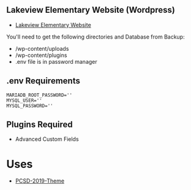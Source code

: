 ## Lakeview Elementary Website (Wordpress)
- [Lakeview Elementary Website](https://lakeview.provo.edu/)


You'll need to get the following directories and Database from Backup:
- /wp-content/uploads
- /wp-content/plugins
- .env file is in password manager

## .env Requirements
```
MARIADB_ROOT_PASSWORD=''
MYSQL_USER=''
MYSQL_PASSWORD=''
```

## Plugins Required
- Advanced Custom Fields

# Uses
- [PCSD-2019-Theme](https://github.com/Provo-City-School-District/PCSD-2019-Theme)